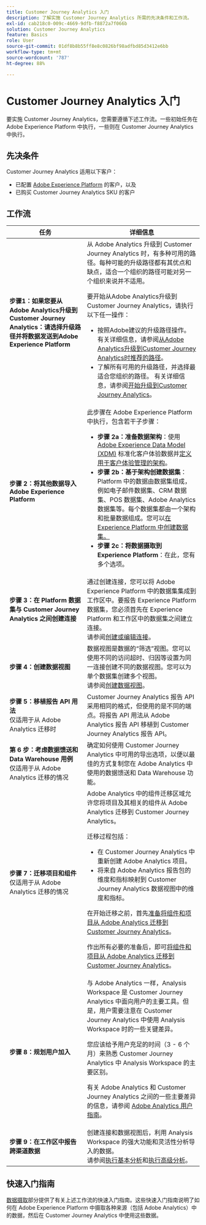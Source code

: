 ```yaml
---
title: Customer Journey Analytics 入门
description: 了解实施 Customer Journey Analytics 所需的先决条件和工作流。
exl-id: cab218c0-009c-4669-9dfb-f8872a7f066b
solution: Customer Journey Analytics
feature: Basics
role: User
source-git-commit: 01df8b8b55ff8e8c0826bf98adfbd85d3412e6bb
workflow-type: tm+mt
source-wordcount: '787'
ht-degree: 88%

---
```


# Customer Journey Analytics 入门

要实施 Customer Journey Analytics，您需要遵循下述工作流。一些初始任务在 Adobe Experience Platform 中执行，一些则在 Customer Journey Analytics 中执行。

## 先决条件

Customer Journey Analytics 适用以下客户：

* 已配置 [Adobe Experience Platform](https://www.adobe.com/cn/experience-platform.html) 的客户，以及
* 已购买 Customer Journey Analytics SKU 的客户

## 工作流

| 任务 | 详细信息 |
| --- | --- |
| **步骤1：如果您要从Adobe Analytics升级到Customer Journey Analytics：请选择升级路径并将数据发送到Adobe Experience Platform** | 从 Adobe Analytics 升级到 Customer Journey Analytics 时，有多种可用的路径。每种可能的升级路径都有其优点和缺点，适合一个组织的路径可能对另一个组织来说并不适用。 <p>要开始从Adobe Analytics升级到Customer Journey Analytics，请执行以下任一操作：</p><ul><li>按照Adobe建议的升级路径操作。 有关详细信息，请参阅[从Adobe Analytics升级到Customer Journey Analytics时推荐的路径](/help/getting-started/cja-upgrade/cja-upgrade-recommendations.md)。</li><li>了解所有可用的升级路径，并选择最适合您组织的路径。 有关详细信息，请参阅[开始升级到Customer Journey Analytics](/help/getting-started/cja-upgrade/cja-upgrade-getstarted.md)。</li></ul> |
| **步骤 2：将其他数据导入 Adobe Experience Platform** | 此步骤在 Adobe Experience Platform 中执行，包含若干子步骤：<ul><li>**步骤 2a：准备数据架构**：使用 [Adobe Experience Data Model (XDM)](https://experienceleague.adobe.com/cn/docs/experience-platform/xdm/home.html?lang=zh-Hans) 标准化客户体验数据并[定义用于客户体验管理的架构](https://experienceleague.adobe.com/cn/docs/experience-platform/xdm/tutorials/create-schema-ui.html?lang=zh-Hans)。</li><li>**步骤 2b：基于架构创建数据集**：Platform 中的数据由数据集组成，例如电子邮件数据集、CRM 数据集、POS 数据集、Adobe Analytics 数据集等。每个数据集都由一个架构和批量数据组成。您可以[在 Experience Platform 中创建数据集。](https://experienceleague.adobe.com/cn/docs/platform-learn/getting-started-for-data-architects-and-data-engineers/create-datasets.html?lang=zh-Hans)</li><li>**步骤 2c：将数据摄取到 Experience Platform**：在此，您有多个选项。</li></ul> |
| **步骤 3：在 Platform 数据集与 Customer Journey Analytics 之间创建连接** | 通过创建连接，您可以将 Adobe Experience Platform 中的数据集集成到工作区中。要报告 Experience Platform 数据集，您必须首先在 Experience Platform 和工作区中的数据集之间建立连接。<br>请参阅[创建或编辑连接](/help/connections/create-connection.md)。 |
| **步骤 4：创建数据视图** | 数据视图是数据的“筛选”视图。您可以使用不同的访问超时、归因等设置为同一连接创建不同的数据视图。您可以为单个数据集创建多个视图。<br>请参阅[创建数据视图](/help/data-views/create-dataview.md)。 |
| **步骤 5：移植报告 API 用法**</br>&#x200B;仅适用于从 Adobe Analytics 迁移时 | Customer Journey Analytics 报告 API 采用相同的格式，但使用的是不同的端点。将报告 API 用法从 Adobe Analytics 报告 API 移植到 Customer Journey Analytics 报告 API。 |
| **第 6 步：考虑数据馈送和 Data Warehouse 用例**</br>&#x200B;仅适用于从 Adobe Analytics 迁移的情况 | 确定如何使用 Customer Journey Analytics 中可用的导出选项，以便以最佳的方式复制您在 Adobe Analytics 中使用的数据馈送和 Data Warehouse 功能。<!-- link to docs Rob is creating --> |
| **步骤 7：迁移项目和组件**</br>&#x200B;仅适用于从 Adobe Analytics 迁移的情况 | Adobe Analytics 中的组件迁移区域允许您将项目及其相关的组件从 Adobe Analytics 迁移到 Customer Journey Analytics。<p>迁移过程包括：</p><ul><li>在 Customer Journey Analytics 中重新创建 Adobe Analytics 项目。</li><li>将来自 Adobe Analytics 报告包的维度和指标映射到 Customer Journey Analytics 数据视图中的维度和指标。</li></ul><p>在开始迁移之前，首先[准备将组件和项目从 Adobe Analytics 迁移到 Customer Journey Analytics](https://experienceleague.adobe.com/cn/docs/analytics/admin/admin-tools/component-migration/prepare-component-migration.html)。</p><p>作出所有必要的准备后，即可[将组件和项目从 Adobe Analytics 迁移到 Customer Journey Analytics](https://experienceleague.adobe.com/cn/docs/analytics/admin/admin-tools/component-migration/component-migration.html)。</p> |
| **步骤 8：规划用户加入** | 与 Adobe Analytics 一样，Analysis Workspace 是 Customer Journey Analytics 中面向用户的主要工具。但是，用户需要注意在 Customer Journey Analytics 中使用 Analysis Workspace 时的一些关键差异。<p>您应该给予用户充足的时间（3 - 6 个月）来熟悉 Customer Journey Analytics 中 Analysis Workspace 的主要区别。</p><p>有关 Adobe Analytics 和 Customer Journey Analytics 之间的一些主要差异的信息，请参阅 [Adobe Analytics 用户指南](/help/getting-started/aa-to-cja-user.md)。</p> |
| **步骤 9：在工作区中报告跨渠道数据** | 创建连接和数据视图后，利用 Analysis Workspace 的强大功能和灵活性分析导入的数据。<br>请参阅[执行基本分析](/help/analysis-workspace/perform-basic-analysis.md)和[执行高级分析](/help/analysis-workspace/perform-adv-analysis.md)。 |

## 快速入门指南

[数据摄取](../data-ingestion/data-ingestion.md)部分提供了有关上述工作流的快速入门指南。这些快速入门指南说明了如何在 Adobe Experience Platform 中摄取各种来源（包括 Adobe Analytics）中的数据，然后在 Customer Journey Analytics 中使用这些数据。
